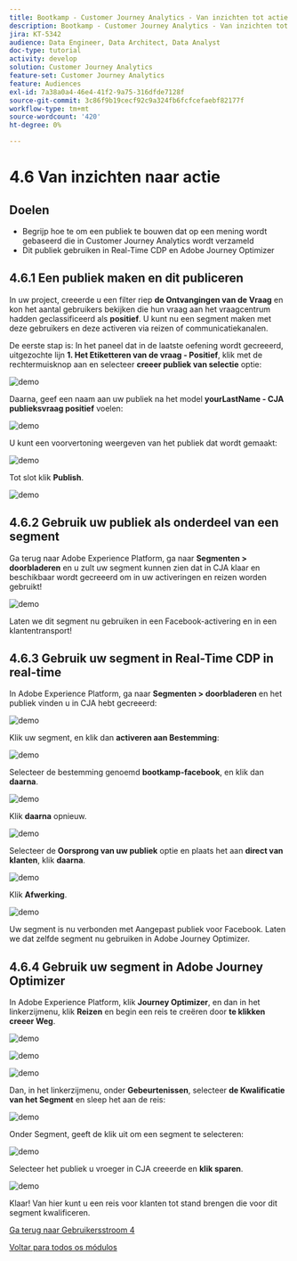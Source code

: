 ```yaml
---
title: Bootkamp - Customer Journey Analytics - Van inzichten tot actie
description: Bootkamp - Customer Journey Analytics - Van inzichten tot actie
jira: KT-5342
audience: Data Engineer, Data Architect, Data Analyst
doc-type: tutorial
activity: develop
solution: Customer Journey Analytics
feature-set: Customer Journey Analytics
feature: Audiences
exl-id: 7a38a0a4-46e4-41f2-9a75-316dfde7128f
source-git-commit: 3c86f9b19cecf92c9a324fb6fcfcefaebf82177f
workflow-type: tm+mt
source-wordcount: '420'
ht-degree: 0%

---
```


# 4.6 Van inzichten naar actie

## Doelen

- Begrijp hoe te om een publiek te bouwen dat op een mening wordt gebaseerd die in Customer Journey Analytics wordt verzameld
- Dit publiek gebruiken in Real-Time CDP en Adobe Journey Optimizer

## 4.6.1 Een publiek maken en dit publiceren

In uw project, creeerde u een filter riep **de Ontvangingen van de Vraag** en kon het aantal gebruikers bekijken die hun vraag aan het vraagcentrum hadden geclassificeerd als **positief**. U kunt nu een segment maken met deze gebruikers en deze activeren via reizen of communicatiekanalen.

De eerste stap is: In het paneel dat in de laatste oefening wordt gecreeerd, uitgezochte lijn **1. Het Etiketteren van de vraag - Positief**, klik met de rechtermuisknop aan en selecteer **creeer publiek van selectie** optie:

![ demo ](./images/aud1.png)

Daarna, geef een naam aan uw publiek na het model **yourLastName - CJA publieksvraag positief** voelen:

![ demo ](./images/aud2.png)

U kunt een voorvertoning weergeven van het publiek dat wordt gemaakt:

![ demo ](./images/aud3.png)

Tot slot klik **Publish**.

![ demo ](./images/aud4.png)

## 4.6.2 Gebruik uw publiek als onderdeel van een segment

Ga terug naar Adobe Experience Platform, ga naar **Segmenten > doorbladeren** en u zult uw segment kunnen zien dat in CJA klaar en beschikbaar wordt gecreeerd om in uw activeringen en reizen worden gebruikt!

![ demo ](./images/aud5.png)

Laten we dit segment nu gebruiken in een Facebook-activering en in een klantentransport!

## 4.6.3 Gebruik uw segment in Real-Time CDP in real-time

In Adobe Experience Platform, ga naar **Segmenten > doorbladeren** en het publiek vinden u in CJA hebt gecreeerd:

![ demo ](./images/aud6.png)

Klik uw segment, en klik dan **activeren aan Bestemming**:

![ demo ](./images/aud7.png)

Selecteer de bestemming genoemd **bootkamp-facebook**, en klik dan **daarna**.

![ demo ](./images/aud8.png)

Klik **daarna** opnieuw.

![ demo ](./images/aud9.png)

Selecteer de **Oorsprong van uw publiek** optie en plaats het aan **direct van klanten**, klik **daarna**.

![ demo ](./images/aud10.png)

Klik **Afwerking**.

![ demo ](./images/aud11.png)

Uw segment is nu verbonden met Aangepast publiek voor Facebook. Laten we dat zelfde segment nu gebruiken in Adobe Journey Optimizer.

## 4.6.4 Gebruik uw segment in Adobe Journey Optimizer

In Adobe Experience Platform, klik **Journey Optimizer**, en dan in het linkerzijmenu, klik **Reizen** en begin een reis te creëren door **te klikken creeer Weg**.

![ demo ](./images/aud20.png)

![ demo ](./images/aud21.png)

![ demo ](./images/aud22.png)

Dan, in het linkerzijmenu, onder **Gebeurtenissen**, selecteer **de Kwalificatie van het Segment** en sleep het aan de reis:

![ demo ](./images/aud23.png)

Onder Segment, geeft de klik **&#x200B;**&#x200B;uit om een segment te selecteren:

![ demo ](./images/aud24.png)

Selecteer het publiek u vroeger in CJA creeerde en **klik sparen**.

![ demo ](./images/aud25.png)

Klaar! Van hier kunt u een reis voor klanten tot stand brengen die voor dit segment kwalificeren.

[Ga terug naar Gebruikersstroom 4](./uc4.md)

[Voltar para todos os módulos](./../../overview.md)
